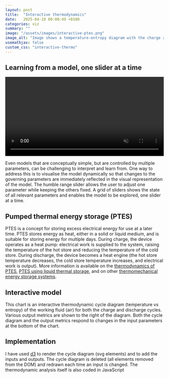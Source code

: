 ```yaml
---
layout: post
title:  "Interactive thermodynamics"
date:   2025-04-10 00:00:49 +0100
categories: viz
summary: ""
image: "/assets/images/interactive-ptes.png"
image_alt: "Image shows a temperature-entropy diagram with the charge and discharge cycles of a pumped thermal energy storage system."
usemathjax: false
custom_css: "interactive-thermo"
---
```


## Learning from a model, one slider at a time

<video style="width: 100%; height: auto;" autoplay loop muted controls>
  <source src="{{site.baseurl}}/assets/images/interactive-ptes.mp4" type="video/mp4">
  Your browser does not support the video tag.
</video>

Even models that are conceptually simple, but are controlled by multiple parameters, can be challenging to interpret and learn from. One way to address this is to visualise the model dynamically so that changes to the governing parameters are immediately reflected in the visual representation of the model. The humble range slider allows the user to adjust one parameter while keeping the others fixed. A grid of sliders shows the state of all relevant parameters and enables the model to be explored, one slider at a time. 

## Pumped thermal energy storage (PTES)
PTES is a concept for storing excess electrical energy for use at a later time. PTES stores energy as heat, either in a solid or liquid medium, and is suitable for storing energy for multiple days. During charge, the device operates as a heat pump: electrical work is supplied to the system, raising the temperature of the hot store and reducing the temperature of the cold store. During discharge, the device becomes a heat engine (the hot store temperature decreases, the cold store temperature increases, and electrical work is output). More information is available on the [thermodynamics of PTES](https://doi.org/10.1016/j.applthermaleng.2012.03.030), [PTES using liquid thermal storage](https://doi.org/10.1016/B978-0-12-819723-3.00054-8), and on other [thermomechanical energy storage systems](https://iopscience.iop.org/article/10.1088/2516-1083/abdbba). 

## Interactive model
<div id="target" width="100%" ></div>

This chart is an interactive thermodynamic cycle diagram (temperature vs entropy) of the working fluid (air) for both the charge and discharge cycles. Various output metrics are shown to the right of the diagram. Both the cycle diagram and the output metrics respond to changes in the input parameters at the bottom of the chart. 

## Implementation 
I have used [d3](https://d3js.org) to render the cycle diagram (svg elements) and to add the inputs and outputs. The cycle diagram is deleted (all elements removed from the DOM) and redrawn each time an input is changed. The thermodynamic analysis itself is also coded in JavaScript



<script type="module">

import * as d3 from "https://cdn.jsdelivr.net/npm/d3@7/+esm";

class PTES {
    constructor(options) {
        options = options || {};
        this.TambK = options.TambK || 298.15; // in K
        this.THotMaxC = options.THotMaxC || 500; // in C
        this.THotMaxK = this.THotMaxC + 273.15; // in K
        this.THotMinC = options.THotMinC || 300; // in C
        this.THotMinK = this.THotMinC + 273.15; // in K
        this.TColdMaxFactor = options.TColdMaxFactor || 0.;
        this.TColdMaxK = this.TambK + this.TColdMaxFactor * (this.THotMaxK - this.TambK);
        this.pLow = options.pLow || 101325; // in Pa
        this.dischargePower = options.dischargePower || 1; // in MW
        this.dischargeDuration = options.dischargeDuration || 5; // in hours
        if (options.samePrat == undefined) {
            this.samePrat = true;
        } else {
            this.samePrat = options.samePrat;
        }
        this.etaPoly = options.etaPoly || 0.9;
        this.gamma = options.gamma || 1.4;
        this.rGas = options.rGas || 287; // in J/kgK
        this.cp = options.cp || 1005; // in J/kgK
        this.Tref = 298.15;
        this.pref = 101325;
        this.margin = options.margin || {top: 20, right: 20, bottom: 40, left: 50};
        this.xScale = d3.scaleLinear();
        this.yScale = d3.scaleLinear();

        this.inputSliders = [
            { title: 'Hot Store Max (K)', id: 'hot-store-max', min: 200, max: 1000, step: 1, value: 773, varName: 'THotMaxK' },
            { title: 'Hot Store Min (K)', id: 'hot-store-min', min: 200, max: 1000, step: 1, value: 573, varName: 'THotMinK' },
            { title: 'Cold Store Max (K)', id: 'cold-store-max', min: 200, max: 500, step: 1, value: 273, varName: 'TColdMaxK' },
            { title: 'Turbo eta poly', id: 'eta-poly', min: 0.8, max: 1, step: 0.001, value: 0.9, varName: 'etaPoly' },
            { title: 'Low pressure (Pa)', id: 'low-pressure', min: 50000, max: 1000000, step: 100, value: 101325, varName: 'pLow' },
            { title: 'Discharge power (MW)', id: 'discharge-power', min: 0, max: 100, step: 0.1, value: 1, varName: 'dischargePower' },
            { title: 'Discharge duration (h)', id: 'discharge-duration', min: 0, max: 12, step: 0.1, value: 5, varName: 'dischargeDuration' }
        ]

        this.outputs = [
            { title: 'RTE', id: 'rte', varName: "etaRoundTrip", fmt: ".2f" },
            { title: "Charge pRat", id: "pRatCharge", varName: "pRatCharge", fmt: ".2f" },
            { title: "Discharge pRat", id: "pRatDischarge", varName: "pRatDischarge", fmt: ".2f" },
            { title: "Heat pump COP", id: "heatPumpCOP", varName: "heatPumpCOP", fmt: ".2f" },
            { title: "Heat engine eff", id: "heatEngineEta", varName: "heatEngineEta", fmt: ".2f" },
            { title: "Work ratio", id: "workRatio", varName: "workRatio", fmt: ".2f" },
            { title: "Heat to work ratio", id: "heatWorkRatio", varName: "heatWorkRatio", fmt: ".2f" },
            { title: "Discharge turbine power (MW)", id: "dischargeTurbinePower", varName: "dischargeTurbinePower", fmt: ".2f" },
            { title: "Discharge compressor power (MW)", id: "dischargeCompressorPower", varName: "dischargeCompressorPower", fmt: ".2f" },
            { title: "Discharge mass flow (kg/s)", id: "cycleMassFlow", varName: "cycleMassFlow", fmt: ".2f" },
            { title: "Charge compressor inlet vol flow (m3/s)", id: "chargeCompressorInletVolFlow", varName: "chargeCompInletVolumeFlow", fmt: ".2f" },
            { title: "Hot store tank volume (m3)", id: "hotStoreTankVolume", varName: "hotStoreTankVolume", fmt: ".2f" },
            { title: "Hot store tank diameter (m)", id: "hotStoreTankDiameter", varName: "hotStoreTankDiameter", fmt: ".2f" }
        ]

        this.cycleLayout = options.cycleLayout || {width: 400, height: 400 };

        // fluids data from McTigue liquid PTES paper
        this.hotStoreFluids = [
            {
                name: "Water",
                Tmin: 0,
                Tmax: 100,
                TminK: 273.15,
                TmaxK: 373.15,
                cp: 4180,
                density: 980,
                k: 0.65,
                viscosity: 0.55,
                cost: 0.01,
                hazard: "-"
            },
            {
                name: "Mineral oil",
                Tmin: 10,
                Tmax: 316,
                TminK: 283.15,
                TmaxK: 589.15,
                cp: 2470,
                density: 767,
                k: 0.12,
                viscosity: 0.95,
                cost: 1.3,
                hazard: "F(1) H(1) I(0)"
            },
            {
                name: "Synthetic oil",
                Tmin: 12,
                Tmax: 400,
                TminK: 285.15,
                TmaxK: 673.15,
                cp: 2180,
                density: 909,
                k: 0.11,
                viscosity: 0.38,
                cost: 1.0,
                hazard: "F(1) H(2) I(0)"
            },
            {
                name: "Silicone oil",
                Tmin: -40,
                Tmax: 385,
                TminK: 233.15,
                TmaxK: 658.15,
                cp: 1920,
                density: 773,
                k: 0.10,
                viscosity: 1.05,
                cost: 50,
                hazard: "F(1) H(1) I(0)"
            },
            {
                name: "Nitrate molten salt",
                Tmin: 230,
                Tmax: 565,
                TminK: 503.15,
                TmaxK: 838.15,
                cp: 1510,
                density: 1860,
                k: 0.51,
                viscosity: 2.00,
                cost: 0.8,
                hazard: "F(0) H(1) I(0)"
            },
            {
                name: "Chloride molten salt",
                Tmin: 450,
                Tmax: 750,
                TminK: 723.15,
                TmaxK: 1023.15,
                cp: 1030,
                density: 1460,
                k: 0.43,
                viscosity: 2.80,
                cost: 0.6,
                hazard: "F(0) H(1) I(0)"
            }
        ];
        this.coldStoreFluids = [
            {
                name: "N-propane",
                Tmin: -188,
                Tmax: -42,
                TminK: 85.15,
                TmaxK: 231.15,
                cp: 2020,
                density: 660,
                k: 0.17,
                viscosity: 0.55,
                cost: 0.5,
                hazard: "F(4) H(2) I(0)"
            },
            {
                name: "Isopentane",
                Tmin: -160,
                Tmax: 28,
                TminK: 113.15,
                TmaxK: 301.15,
                cp: 1850,
                density: 710,
                k: 0.14,
                viscosity: 0.56,
                cost: 1.2,
                hazard: "F(4) H(1) I(0)"
            },
            {
                name: "N-Hexane",
                Tmin: -95,
                Tmax: 69,
                TminK: 178.15,
                TmaxK: 342.15,
                cp: 2200,
                density: 660,
                k: 0.13,
                viscosity: 0.50,
                cost: null, // No value given
                hazard: "F(3) H(1) I(0)"
            },
            {
                name: "Ethanol",
                Tmin: -115,
                Tmax: 78,
                TminK: 158.15,
                TmaxK: 351.15,
                cp: 2460,
                density: 850,
                k: 0.18,
                viscosity: 6.59,
                cost: 0.5,
                hazard: "F(3) H(2) I(0)"
            },
            {
                name: "Methanol",
                Tmin: -98,
                Tmax: 65,
                TminK: 175.15,
                TmaxK: 338.15,
                cp: 2260,
                density: 850,
                k: null, // No value given
                viscosity: 1.83,
                cost: 0.3,
                hazard: "F(3) H(1) I(0)"
            },
            {
                name: "Ethylene-glycol mixture",
                Tmin: -36,
                Tmax: 160,
                TminK: 237.15,
                TmaxK: 433.15,
                cp: 3700,
                density: 1020,
                k: 0.38,
                viscosity: 0.74,
                cost: 1.2,
                hazard: "F(1) H(2) I(0)"
            }
        ];
          
      
        
        this.chargeStates = [];
        this.dischargeStates = [];
        this.calculateStates();
    }

    getChargeStateByStation(station) {
        return this.chargeStates.find( state => state.station == station );
    }

    getDischargeStateByStation(station) {
        return this.dischargeStates.find( state => state.station == station );
    }

    calculateStates() {
        // 
        // Assumptions:
        // stations as per McTigue TechnoEconomic PTES paper
        // irreversible turbomachinery with etaPoly
        // perfect HX with no pressure drop and effectiveness = 1
        //
        const entropy = (p,T) => {
            return this.cp*Math.log(T/this.Tref) - this.rGas*Math.log(p/this.pref);
        };

       
        let state;
        this.chargeStates = [];
        this.dischargeStates = [];

        //
        // charging
        //
        const TRatComp = this.THotMaxK / this.THotMinK;
        this.pRatCharge = TRatComp**( (this.etaPoly*this.gamma)/(this.gamma-1) );
        const TRatTurb = this.pRatCharge**( ((this.gamma-1)*this.etaPoly)/this.gamma );
        this.pHighCharge = this.pLow*this.pRatCharge;
        state = {
            station : "1",
            label : "Compressor inlet",
            p : this.pLow,
            TinK : this.THotMaxK / TRatComp,
            s : entropy(this.pLow, this.THotMaxK/TRatComp)
        }
        this.chargeStates.push(state);
        state = {
            station : "2",
            label : "Compressor outlet",
            p : this.pHighCharge,
            TinK : this.THotMaxK,
            s : entropy(this.pHighCharge, this.THotMaxK)
        }
        this.chargeStates.push(state);
        state = {
            station : "2a",
            label : "Hot store outlet",
            p : this.pHighCharge,
            TinK : this.THotMinK,
            s : entropy(this.pHighCharge, this.THotMinK)
        }
        this.chargeStates.push(state);
        state = {
            station : "3",
            label : "Turbine inlet",
            p : this.pHighCharge,
            TinK : this.TColdMaxK,
            s : entropy(this.pHighCharge, this.TColdMaxK)
        }
        this.chargeStates.push(state);
        state = {
            station : "4",
            label : "Turbine outlet",
            p : this.pLow,
            TinK : this.TColdMaxK / TRatTurb,
            s : entropy(this.pLow, this.TColdMaxK/TRatTurb)
        }
        this.chargeStates.push(state);
        this.TColdMinK = this.TColdMaxK / TRatTurb;
        this.TColdMinC = this.TColdMinK - 273.15;
        state = {
            station : "4a",
            label : "Cold store outlet",
            p : this.pLow,
            TinK : this.TColdMaxK,
            s : entropy(this.pLow, this.TColdMaxK)
        }
        this.chargeStates.push(state);
        this.chargeProcesses = [
            {from: "1", to: "2", label: "Compressor - Charge", labelCol:"#ebb734", path:"straight"},
            {from: "2", to: "2a", label: "Hot store - Charge", labelCol:"#ebb734", path:"curved", colour:"red"},
            {from: "2a", to: "3", label: "Recuperator - Charge", labelCol:"#ebb734", path:"curved"},
            {from: "3", to: "4", label: "Turbine - Charge", labelCol:"#ebb734", path:"straight"},
            {from: "4", to: "4a", label: "Cold store - Charge", labelCol:"#ebb734", path:"curved", colour:"blue"},
            {from: "4a", to: "1", label: "Recuperator - Charge", labelCol:"#ebb734", path:"curved"}
        ];
            
        //
        // discharging
        //
        if (this.samePrat) {
            this.pRatDischarge = this.pRatCharge;
            this.pHighDischarge = this.pLow*this.pRatDischarge;
            state = {
                station : "2",
                label : "Turbine inlet",
                p : this.pHighDischarge,
                TinK : this.THotMaxK,
                s : entropy(this.pHighDischarge, this.THotMaxK)
            };
            this.dischargeStates.push(state);
            state = {
                station : "1",
                label : "Turbine outlet",
                p : this.pLow,
                TinK : this.THotMaxK / TRatTurb,
                s : entropy(this.pLow, this.THotMaxK / TRatTurb)
            };
            this.dischargeStates.push(state);
            state = {
                station : "1b",
                label : "Recuperator pLow inlet",
                p : this.pLow,
                TinK : this.THotMinK,
                s : entropy(this.pLow, this.THotMinK)
            };
            this.dischargeStates.push(state);
            state = {
                station : "1a",
                label : "Recuperator pLow outlet",
                p : this.pLow,
                TinK : this.TColdMinK * TRatComp,
                s : entropy(this.pLow, this.TColdMinK * TRatComp)
            };
            this.dischargeStates.push(state);
            state = {
                station : "4a",
                label : "Cold store inlet",
                p : this.pLow,
                TinK : this.TColdMaxK,
                s : entropy(this.pLow, this.TColdMaxK)
            };
            this.dischargeStates.push(state);
            state = {
                station : "4",
                label : "Compressor inlet",
                p : this.pLow,
                TinK : this.TColdMinK,
                s : entropy(this.pLow, this.TColdMinK)
            };
            this.dischargeStates.push(state);
            state = {
                station : "3",
                label : "Compressor outlet",
                p : this.pHighDischarge,
                TinK : this.TColdMinK * TRatComp,
                s : entropy(this.pHighDischarge, this.TColdMinK * TRatComp)
            };
            this.dischargeStates.push(state);
            state = {
                station : "2a",
                label : "Hot store inlet",
                p : this.pHighDischarge,
                TinK : this.THotMinK,
                s : entropy(this.pHighDischarge, this.THotMinK)
            };
            this.dischargeStates.push(state);
            this.dischargeProcesses = [
                {from: "2", to: "1", label: "Turbine - Discharge", labelCol:"#71eb34", path:"straight"},
                {from: "1", to: "1b", label: "HX to environment - Discharge", labelCol:"#71eb34", path:"curved"},
                {from: "1b", to: "1a", label: "Recuperator - Discharge", labelCol:"#71eb34", path:"curved"},
                {from: "1a", to: "4a", label: "HX to environment - Discharge", labelCol:"#71eb34", path:"curved"},
                {from: "4a", to: "4", label: "Cold store - Discharge", labelCol:"#71eb34", path:"curved", colour:"blue"},
                {from: "4", to: "3", label: "Compressor - Discharge", labelCol:"#71eb34", path:"straight"},
                {from: "3", to: "2a", label: "Recuperator - Discharge", labelCol:"#71eb34", path:"curved"},
                {from: "2a", to: "2", label: "Hot store - Discharge", labelCol:"#71eb34", path:"curved", colour:"red"}
            ];
        } else {
            const TRatTurb = this.THotMaxK / this.THotMinK;
            this.pRatDischarge = TRatTurb**( this.gamma/(this.etaPoly*(this.gamma-1)) );
            const TRatComp = this.pRatDischarge**( (this.gamma-1)/(this.etaPoly*this.gamma) );
            this.pHighDischarge = this.pLow*this.pRatDischarge;
            state = {
                station : "2",
                label : "Turbine inlet",
                p : this.pHighDischarge,
                TinK : this.THotMaxK,
                s : entropy(this.pHighDischarge, this.THotMaxK)
            };
            this.dischargeStates.push(state);
            state = {
                station : "1",
                label : "Turbine outlet",
                p : this.pLow,
                TinK : this.THotMaxK / TRatTurb,
                s : entropy(this.pLow, this.THotMaxK / TRatTurb)
            };
            this.dischargeStates.push(state);
            const TCompOutlet = this.TColdMinK * TRatComp;
            state = {
                station : "1a",
                label : "Recuperator pLow outlet",
                p : this.pLow,
                TinK : TCompOutlet,
                s : entropy(this.pLow, TCompOutlet)
            };
            this.dischargeStates.push(state);
            state = {
                station : "4a",
                label : "Cold store inlet",
                p : this.pLow,
                TinK : this.TColdMaxK,
                s : entropy(this.pLow, this.TColdMaxK)
            };
            this.dischargeStates.push(state);
            state = {
                station : "4",
                label : "Compressor inlet",
                p : this.pLow,
                TinK : this.TColdMinK,
                s : entropy(this.pLow, this.TColdMinK)
            };
            this.dischargeStates.push(state);
            state = {
                station : "3",
                label : "Compressor outlet",
                p : this.pHighDischarge,
                TinK : TCompOutlet,
                s : entropy(this.pHighDischarge, TCompOutlet)
            };
            this.dischargeStates.push(state);
            state = {
                station : "2a",
                label : "Hot store inlet",
                p : this.pHighDischarge,
                TinK : this.THotMinK,
                s : entropy(this.pHighDischarge, this.THotMinK)
            };
            this.dischargeStates.push(state);
            this.dischargeProcesses = [
                {from: "2", to: "1", label: "Turbine - Discharge", labelCol:"#71eb34", path:"straight"},
                {from: "1", to: "1a", label: "Recuperator - Discharge", labelCol:"#71eb34", path:"curved"},
                {from: "1a", to: "4a", label: "HX to environment - Discharge", labelCol:"#71eb34", path:"curved"},
                {from: "4a", to: "4", label: "Cold store - Discharge", labelCol:"#71eb34", path:"curved", colour:"blue"},
                {from: "4", to: "3", label: "Compressor - Dishcarge", labelCol:"#71eb34", path:"straight"},
                {from: "3", to: "2a", label: "Recuperator - Discharge", labelCol:"#71eb34", path:"curved"},
                {from: "2a", to: "2", label: "Hot store - Discharge", labelCol:"#71eb34", path:"curved", colour:"red"}
            ];
        
        }

        //
        // output metrics
        //
        this.wCompCharge = this.cp*(this.getChargeStateByStation("2").TinK - this.getChargeStateByStation("1").TinK);
        this.wTurbCharge = this.cp*(this.getChargeStateByStation("3").TinK - this.getChargeStateByStation("4").TinK);
        this.wCompDischarge = this.cp*(this.getDischargeStateByStation("3").TinK - this.getDischargeStateByStation("4").TinK);
        this.wTurbDischarge = this.cp*(this.getDischargeStateByStation("2").TinK - this.getDischargeStateByStation("1").TinK);
        this.workRatio = this.wCompCharge / this.wTurbCharge;
        this.wNetCharge = this.wCompCharge - this.wTurbCharge;
        this.wNetDischarge = this.wTurbDischarge - this.wCompDischarge;

        let totalHeatCharge = this.cp*(this.getChargeStateByStation("2").TinK - this.getChargeStateByStation("3").TinK);
        totalHeatCharge += this.cp*(this.getChargeStateByStation("1").TinK - this.getChargeStateByStation("4").TinK);
        this.heatWorkRatio = totalHeatCharge / this.wNetCharge;

        this.qHotStoreCharge = this.cp*(this.getChargeStateByStation("2").TinK - this.getChargeStateByStation("2a").TinK);
        
        this.etaRoundTrip = this.wNetDischarge / this.wNetCharge;
        this.heatPumpCOP = this.qHotStoreCharge / this.wNetCharge;
        this.heatEngineEta = this.wNetDischarge / this.qHotStoreCharge;

        this.cycleMassFlow = this.dischargePower * 1e6 / this.wNetDischarge;
        this.dischargeTurbinePower = this.wTurbDischarge * this.cycleMassFlow / 1e6; // in MW
        this.dischargeCompressorPower = this.wCompDischarge * this.cycleMassFlow / 1e6; // in MW

        this.totalQHotStored = this.qHotStoreCharge * this.cycleMassFlow * this.dischargeDuration * 3600; 
        if (this.hotFluid) {
            const hotStoreFluid = this.hotStoreFluids.find( fluid => fluid.name == this.hotFluid );
            this.hotStoreTankVolume = this.totalQHotStored / (hotStoreFluid.density * hotStoreFluid.cp * (this.THotMaxK - this.THotMinK));
            let tankAspectRatio = 0.5;
            this.hotStoreTankDiameter = Math.pow((4 * this.hotStoreTankVolume)/(Math.PI * tankAspectRatio), 1/3);
        } else {
            this.hotStoreTankVolume = "";
            this.hotStoreTankDiameter = "";
        }

        const chargeCompressorInletDensity = this.getChargeStateByStation("1").p / (this.rGas * this.getChargeStateByStation("1").TinK);
        this.chargeCompInletVolumeFlow = this.cycleMassFlow / chargeCompressorInletDensity;

    }

    renderChargeCycle(targetDivId) {
        this.setScales(targetDivId);
        this.renderCycle(this.chargeStates, this.chargeProcesses, targetDivId, 'charge');
    }

    renderDischargeCycle(targetDivId) {
        this.setScales(targetDivId);
        this.renderCycle(this.dischargeStates, this.dischargeProcesses, targetDivId, 'discharge');
    }

    renderBothCycles(targetDivId) {
        d3.select(`#${targetDivId}`).select(".cycle").selectAll("*").remove();
        this.setScales(targetDivId);
        this.showStorageFluidTempRange(targetDivId);
        this.renderCycle(this.chargeStates, this.chargeProcesses, targetDivId, 'charge');
        this.renderCycle(this.dischargeStates, this.dischargeProcesses, targetDivId, 'discharge');
    }

    setScales(targetDivId) {
        const container = d3.select(`#${targetDivId}`);
        const width = container.node().getBoundingClientRect().width;
        const height = container.node().getBoundingClientRect().height;

        const allStates = this.chargeStates.concat(this.dischargeStates);
        const sExtent = d3.extent(allStates, d => d.s);
        const TExtent = d3.extent(allStates, d => d.TinK);
        this.sScale = [sExtent[0] - 0.1*(sExtent[1]-sExtent[0]), sExtent[1] + 0.1*(sExtent[1]-sExtent[0])];
        this.TScale = [TExtent[0] - 0.1*(TExtent[1]-TExtent[0]), TExtent[1] + 0.1*(TExtent[1]-TExtent[0])];
        const sScale = this.cycleLayout.sScale || this.sScale;
        const TScale = this.cycleLayout.TScale || this.TScale;
        this.xScale.domain(sScale)
            .range([this.margin.left, width-this.margin.right]);
        this.yScale.domain(TScale)
            .range([height-this.margin.bottom, this.margin.top]);
    }

    showStorageFluidTempRange(targetDivId) {
        const container = d3.select(`#${targetDivId}`);
        const svg = container.select(".cycle");
        const sMin = this.xScale.domain()[0];
        const sMax = this.xScale.domain()[1];
        const Tmin = this.yScale.domain()[0];
        const Tmax = this.yScale.domain()[1];

        if (this.hotFluid) {
            const hotFluidData = this.hotStoreFluids.find( fluid => fluid.name == this.hotFluid );
            if (hotFluidData.TminK < Tmax) {
                svg.append("rect")
                    .attr("class", "hot-fluid-range")
                    .attr("x", this.xScale(sMin))
                    .attr("y", this.yScale(hotFluidData.TmaxK))
                    .attr("width", this.xScale(sMax) - this.xScale(sMin))
                    .attr("height", this.yScale(hotFluidData.TminK) - this.yScale(Math.min(hotFluidData.TmaxK, Tmax)))
                    .attr("fill", "red")
                    .attr("opacity", 0.5);
            }
        }

        if (this.coldFluid) {
            const coldFluidData = this.coldStoreFluids.find( fluid => fluid.name == this.coldFluid );
            if (coldFluidData.TmaxK > Tmin) {
                svg.append("rect")
                    .attr("class", "cold-fluid-range")
                    .attr("x", this.xScale(sMin))
                    .attr("y", this.yScale(coldFluidData.TmaxK))
                    .attr("width", this.xScale(sMax) - this.xScale(sMin))
                    .attr("height", this.yScale(Math.max(coldFluidData.TminK, Tmin)) - this.yScale(coldFluidData.TmaxK))
                    .attr("fill", "cornflowerblue")
                    .attr("opacity", 0.5);
            }
        }
    }


    renderCycle(states, processes, targetDivId, name) {
        const TfromPandS = (p,s) => {
            return this.Tref*Math.exp( (s + this.rGas*Math.log(p/this.pref))/this.cp );
        };

        const container = d3.select(`#${targetDivId}`);
        const width = container.node().getBoundingClientRect().width;
        const height = container.node().getBoundingClientRect().height;
        const svg = container.select(".cycle");

        const line = d3.line()
            .x(d => this.xScale(d.s))
            .y(d => this.yScale(d.TinK));
        const processClass = name + "-process";
        const stateClass = name + "-state";
        const tooltip = d3.select(".tooltip");
        svg.selectAll(`.${processClass}`)
            .data(processes)
            .enter()
            .each( d => {
                const from = states.find( state => state.station == d.from );
                const to = states.find( state => state.station == d.to );
                let path;
                if (d.path == "straight") {
                    path = svg.append("path")
                        .attr("class", processClass)
                        .attr("d", line([from, to]))
                        .attr("fill", "none")
                        .attr("stroke", d.colour || "steelblue")
                        .attr("stroke-width", 3);
                } else if (d.path == "curved") {
                    const p = from.p; // const p for now
                    const pts = d3.range(100).map( i => {
                        const s = from.s + i*(to.s-from.s)/100;
                        const TinK = TfromPandS(p,s);
                        return {s:s, TinK:TinK};
                    });
                    path = svg.append("path")
                        .attr("class", processClass)
                        .attr("d", line(pts))
                        .attr("fill", "none")
                        .attr("stroke", d.colour || "steelblue")
                        .attr("stroke-width", 3);
                }
                path.on("mouseover", (event) => {
                    tooltip.style("opacity", 0.9)
                        .html(d.label)
                        .style("background-color", d.labelCol)
                        .style("left", (event.pageX + 5) + "px")
                        .style("top", (event.pageY - 28) + "px");
                })
                .on("mouseout", () => {
                    tooltip.style("opacity", 0);
                });


            });
        svg.selectAll(`.${stateClass}`)
            .data(states)
            .enter()
            .append("circle")
            .attr("class", stateClass)
            .attr("cx", d => this.xScale(d.s))
            .attr("cy", d => this.yScale(d.TinK))
            .attr("r", 5)
            .attr("fill", "steelblue")
        const gX = svg.append("g")
            .attr("transform", `translate(0,${height-this.margin.bottom})`)
            .call(d3.axisBottom(this.xScale))
            .append("text")
            .attr("class", "axis-label")
            .attr("x", width/2)
            .attr("y", this.margin.bottom - 10)
            .attr("text-anchor", "middle")
            .attr("fill", "black")
            .style("font-size", "1.2em")
            .text("Entropy (J/kgK)");

        const gY = svg.append("g")
            .attr("transform", `translate(${this.margin.left},0)`)
            .call(d3.axisLeft(this.yScale))
            .append("text")
            .attr("class", "axis-label")
            .attr("x", -height/2)
            .attr("y", -this.margin.left + 15)
            .attr("text-anchor", "middle")
            .attr("transform", "rotate(-90)")
            .attr("fill", "black")
            .style("font-size", "1.2em")
            .text("Temperature (K)");

    }

    render() {

        const target = d3.select("#target");

        // Create the container div
        target.style("display", "flex")
            .style("flex-direction", "column")
            .style("width", "100%")
            .style("height", "800px")
            .style("background-color", "lightgrey")
            .style("gap", "10px")
            .style("padding", "10px")
            .style("border-radius", "10px");

         // Create a row for cycle and output
        const row = target.append("div")
            .style("display", "flex")
            .style("width", "100%")
            .style("gap", "10px");

        // Create cycle div
        const cycleDiv = row.append("div")
            .attr("id", "cycle-container")
            .style("width", "70%")
            .style("height", "500px")
            .style("border-radius", "10px")
            .style("background-color", "white");

         // Create output div
        row.append("div")
            .attr("id", "output")
            .style("flex-grow", "1")
            .style("height", "500px")
            .style("border-radius", "10px")
            .style("background-color", "#7fffd4")
            .style("overflow", "auto");

         // Create input div below
        target.append("div")
            .attr("id", "input")
            .style("width", "100%")
            .style("height", "300px")
            .style("border-radius", "10px")
            .style("background-color", "#87cefa");

        const width = cycleDiv.node().getBoundingClientRect().width;
        const height = cycleDiv.node().getBoundingClientRect().height;    
        cycleDiv.append("svg")
            .attr("class", "cycle")
            .attr("width", width)
            .attr("height", height);


        const tooltipDiv = cycleDiv.append("div")
            .attr("class", "tooltip")
            .style("position", "absolute")
            .style("border-radius", "5px")
            .style("pointer-events", "none")
            .style("font-weight", "bold")
            .style("padding", "5px")
            .style("opacity", 0);

        this.renderBothCycles("cycle-container");
        this.addOutputs();
        this.addInputs();
    }

    addInputs() {

        const inputDiv = d3.select("#input")
            .style("overflow", "auto");
      
        const container = inputDiv
            .append('div')
            .attr("class", "slider-grid");

        


        // add selects for hot fluid and cold fluid
        const hotFluidNames = this.hotStoreFluids.map( fluid => fluid.name );
        const hotFluidSelectContainer = container.append("div")
            .attr("class", "slider-container");
        hotFluidSelectContainer.append("span")
            .attr("class", "slider-title")
            .text("Hot Store Fluid");
        const hotFluidSelect = hotFluidSelectContainer.append("select")
            .attr("class", "hot-fluid-select")
            .on("change", (event) => {
                this.hotFluid = event.target.value;
                this.calculateStates();
                this.renderBothCycles("cycle-container");
                this.updateOutputs();
            });
        hotFluidSelect.selectAll("option")
            .data(hotFluidNames)
            .enter()
            .append("option")
            .attr("value", d => d)
            .text(d => d);
        hotFluidSelect.append("option")
            .attr("value", "")
            .text("None");
        hotFluidSelect.append("option")
            .attr("value", null)
            .text("Select hot fluid")
            .attr("disabled", true)
            .attr("selected", true);

        const coldFluidNames = this.coldStoreFluids.map( fluid => fluid.name );
        const coldFluidSelectContainer = container.append("div")
            .attr("class", "slider-container");
        coldFluidSelectContainer.append("span")
            .attr("class", "slider-title")
            .text("Cold Store Fluid");
        const coldFluidSelect = coldFluidSelectContainer.append("select")
            .attr("class", "cold-fluid-select")
            .on("change", (event) => {
                this.coldFluid = event.target.value;
                this.calculateStates();
                this.renderBothCycles("cycle-container");
                this.updateOutputs();
            });
        coldFluidSelect.selectAll("option")
            .data(coldFluidNames)
            .enter()
            .append("option")
            .attr("value", d => d)
            .text(d => d);
        coldFluidSelect.append("option")
            .attr("value", "")
            .text("None");
        coldFluidSelect.append("option")
            .attr("value", null)
            .text("Select cold fluid")
            .attr("disabled", true)
            .attr("selected", true);

      
        // Create a slider for each object in the data
        const sliderContainers = container
            .selectAll('.slider-container slider')
            .data(this.inputSliders)
            .enter()
            .append('div')
            .attr('class', 'slider-container');
      
        // Title
        sliderContainers.append('span')
            .attr('class', 'slider-title')
            .text(d => d.title);
      
        // Input Slider
        sliderContainers.append('input')
            .attr('type', 'range')
            .attr('class', 'slider')
            .attr('id', d => d.id)
            .attr('min', d => d.min)
            .attr('max', d => d.max)
            .attr('step', d => d.step)
            .attr('value', d => d.value)
            .on('input', (event, d) => {
                // get slider value
                let value = +d3.select(`#${d.id}`).node().value;

              //d.value = +this.value;
                d3.select(`#value-${d.id}`).text(value);
                    this[d.varName] = value;
                    this.calculateStates();
                    this.renderBothCycles("cycle-container");
                    this.updateOutputs();

            });
      
        // Value Display
        sliderContainers.append('span')
            .attr('class', 'slider-value')
            .attr('id', d => `value-${d.id}`)
            .text(d => d.value);

        // add checkbox for samePrat
        const samePratContainer = container.append("div")
            .attr("class", "slider-container");
        samePratContainer.append("span")
            .attr("class", "slider-title")
            .text("Same pressure ratio");
        const samePratCheckbox = samePratContainer.append("input")
            .attr("type", "checkbox")
            .attr("class", "same-prat-checkbox")
            .on("change", (event) => {
                this.samePrat = event.target.checked;
                this.calculateStates();
                this.renderBothCycles("cycle-container");
                this.updateOutputs();
            });
        samePratCheckbox.node().checked = this.samePrat;
    }

    addOutputs() {
        const outputDiv = d3.select("#output");
        const container = outputDiv.append("div")
            .attr("class", "output-grid");

        const rows = container
            .selectAll(".output-row")
            .data(this.outputs)
            .enter()
                .append("div")
                .attr("class", "output-row");

        // Append titles
        rows.append("span")
            .text(d => d.title + ":")
            .style("font-weight", "bold");

        // Append values
        rows.append("span")
            .attr("class", "value")
            .text(d => d3.format(d.fmt)(this[d.varName]));
    }

    updateOutputs() {
        d3.selectAll(".value")
            .text(d => d3.format(d.fmt)(this[d.varName]));
    }

}

const ptes = new PTES({samePrat:false});
ptes.cycleLayout.sScale=[-600, 1000];
ptes.cycleLayout.TScale=[50, 1050]; 
ptes.render();

</script>